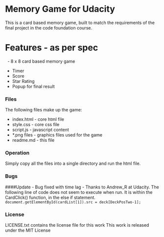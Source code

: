 # Memory Game for Udacity
This is a card based memory game, built to match the requirements of the final project in the code foundation course.
# Features - as per spec
  - 8 x 8 card based memory game  
  - Timer  
  - Score  
  - Star Rating  
  - Popup for final result
  
### Files
The following files make up the game:
* index.html - core html file
* style.css - core css file
* script.js - javascript content
* *.png files - graphics files used for the game
* readme.md - this file
### Operation
Simply copy all the files into a single directory and run the html file.

### Bugs
####Update - Bug fixed with time lag - Thanks to Andrew_R at Udacity. 
The following line of code does not seem to execute when run. 
It is within the CardClick() function, in the else if statement. 
```document.getElementById(cardList[1]).src = deck[DeckPosTwo-1];```

### License
LICENSE.txt contains the license file for this work
This work is released under the MIT License
